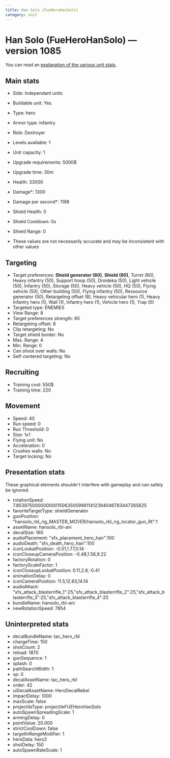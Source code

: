 ```yaml
---
title: Han Solo (FueHeroHanSolo)
category: unit
---
```


# Han Solo (FueHeroHanSolo) — version 1085

You can read an [explanation  of the various unit stats](unitexplained.md).

## Main stats

  * Side: Independant units
  * Buildable unit: Yes
  * Type: hero
  * Armor type: infantry
  * Role: Destroyer
  * Levels available: 1
  * Unit capacity: 1
  * Upgrade requirements: 5000$
  * Upgrade time: 30m
  * Health: 33000
  * Damage*: 1300
  * Damage per second*: 1198
  * Shield Health: 0
  * Shield Cooldown: 0s
  * Shield Range: 0

* These values are not necessarily accurate and may be inconsistent with other values

## Targeting

  * Target preferences: **Shield generator (80)**, **Shield (80)**, _Turret (60)_, Heavy infantry (50), Support troop (50), Droideka (50), Light vehicle (50), Infantry (50), Storage (50), Heavy vehicle (50), HQ (50), Flying vehicle (50), Other building (50), Flying infantry (50), Ressource generator (50), Retargeting offset (8), Heavy vehicular hero (1), Heavy infantry hero (1), Wall (1), Infantry hero (1), Vehicle hero (1), Trap (0)
  * Targeted type: ENEMIES
  * View Range: 8
  * Target preferences strength: 90
  * Retargeting offset: 8
  * Clip retargeting: No
  * Target shield border: No
  * Max. Range: 4
  * Min. Range: 0
  * Can shoot over walls: No
  * Self-centered targeting: No

## Recruiting

  * Training cost: 550$
  * Training time: 220

## Movement

  * Speed: 40
  * Run speed: 0
  * Run Threshold: 0
  * Size: 1x1
  * Flying unit: No
  * Acceleration: 0
  * Crushes walls: No
  * Target locking: No

## Presentation stats

These graphical elements shouldn't interfere with gameplay and can safely be ignored.

  * rotationSpeed: 7.8539750000000001506350599811412394046783447265625
  * favoriteTargetType: shieldGenerator
  * gunPosition: "hansolo_rbl_rig_MASTER_MOVER/hansolo_rbl_rig_locator_gun_Rt":1
  * assetName: hansolo_rbl-ani
  * decalSize: 160
  * audioPlacement: "sfx_placement_hero_han":100
  * audioDeath: "sfx_death_hero_han":100
  * iconLookatPosition: -0.01,1.77,0.14
  * iconCloseupCameraPosition: -0.48,1.56,9.22
  * factoryRotation: 0
  * factoryScaleFactor: 1
  * iconCloseupLookatPosition: 0.11,2.8,-0.41
  * animationDelay: 0
  * iconCameraPosition: 11.5,12.83,14.14
  * audioAttack: "sfx_attack_blasterrifle_1":25,"sfx_attack_blasterrifle_2":25,"sfx_attack_blasterrifle_3":25,"sfx_attack_blasterrifle_4":25
  * bundleName: hansolo_rbl-ani
  * newRotationSpeed: 7854

## Uninterpreted stats

  * decalBundleName: tac_hero_rbl
  * chargeTime: 150
  * shotCount: 2
  * reload: 1870
  * gunSequence: 1
  * splash: 0
  * pathSearchWidth: 1
  * xp: 0
  * decalAssetName: tac_hero_rbl
  * order: 42
  * uiDecalAssetName: HeroDecalRebel
  * impactDelay: 1000
  * maxScale: false
  * projectileType: projectileFUEHeroHanSolo
  * autoSpawnSpreadingScale: 1
  * armingDelay: 0
  * pointValue: 20.000
  * strictCoolDown: false
  * targetInRangeModifier: 1
  * heroData: hero2
  * shotDelay: 150
  * autoSpawnRateScale: 1

